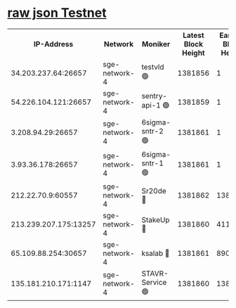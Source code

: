 
[raw json Testnet](https://rpc-check.sget.stavr.tech/sget/rpc-sget-result.json)
=


<table><tr><th>IP-Address</th><th>Network</th><th>Moniker</th><th>Latest Block Height</th><th>Earliest Block Height</th><th>Catching Up</th><th>Tx Index</th><th>Voting Power</th><th>Scan Time</th></tr><tr><td>34.203.237.64:26657</td><td>sge-network-4</td><td>testvld 🟢</td><td>1381856</td><td>1</td><td>False</td><td>on</td><td>0</td><td>2024-02-02T08:47:25.803670268UTC</td></tr><tr><td>54.226.104.121:26657</td><td>sge-network-4</td><td>sentry-api-1 🟢</td><td>1381859</td><td>1</td><td>False</td><td>on</td><td>0</td><td>2024-02-02T08:47:40.909250803UTC</td></tr><tr><td>3.208.94.29:26657</td><td>sge-network-4</td><td>6sigma-sntr-2 🟢</td><td>1381861</td><td>1</td><td>False</td><td>on</td><td>0</td><td>2024-02-02T08:47:51.140534945UTC</td></tr><tr><td>3.93.36.178:26657</td><td>sge-network-4</td><td>6sigma-sntr-1 🟢</td><td>1381861</td><td>1</td><td>False</td><td>on</td><td>0</td><td>2024-02-02T08:47:53.907571699UTC</td></tr><tr><td>212.22.70.9:60557</td><td>sge-network-4</td><td>Sr20de 🔴</td><td>1381862</td><td>138001</td><td>False</td><td>on</td><td>104</td><td>2024-02-02T08:47:56.816998921UTC</td></tr><tr><td>213.239.207.175:13257</td><td>sge-network-4</td><td>StakeUp 🔴</td><td>1381860</td><td>411001</td><td>False</td><td>off</td><td>100</td><td>2024-02-02T08:47:50.064396033UTC</td></tr><tr><td>65.109.88.254:30657</td><td>sge-network-4</td><td>ksalab 🔴</td><td>1381861</td><td>890001</td><td>False</td><td>off</td><td>1606</td><td>2024-02-02T08:47:54.279783581UTC</td></tr><tr><td>135.181.210.171:1147</td><td>sge-network-4</td><td>STAVR-Service 🟢</td><td>1381860</td><td>1380001</td><td>False</td><td>on</td><td>0</td><td>2024-02-02T08:47:50.420991361UTC</td></tr></table>
